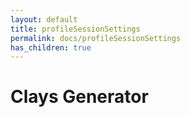 ```yaml
---
layout: default
title: profileSessionSettings
permalink: docs/profileSessionSettings
has_children: true
---
```



# Clays Generator

